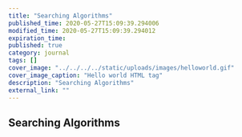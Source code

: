 ```yaml
---
title: "Searching Algorithms"
published_time: 2020-05-27T15:09:39.294006
modified_time: 2020-05-27T15:09:39.294012
expiration_time: 
published: true
category: journal
tags: []
cover_image: "../../../../static/uploads/images/helloworld.gif"
cover_image_caption: "Hello world HTML tag"
description: "Searching Algorithms"
external_link: ""
---
```


## Searching Algorithms


